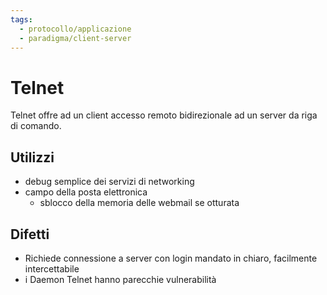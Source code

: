 ```yaml
---
tags:
  - protocollo/applicazione
  - paradigma/client-server
---
```

# Telnet

Telnet offre ad un client accesso remoto bidirezionale ad un server da riga di comando.

## Utilizzi

- debug semplice dei servizi di networking
- campo della posta elettronica
    - sblocco della memoria delle webmail se otturata

## Difetti

- Richiede connessione a server con login mandato in chiaro, facilmente intercettabile
- i Daemon Telnet hanno parecchie vulnerabilità